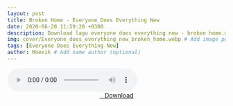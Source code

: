 ```yaml
---
layout: post
title: Broken Home - Everyone Does Everything New
date: 2020-06-20 11:59:20 +0300
description: Download lagu everyone does everything new - broken home.mp3 # Add post description (optional)
img: cover/Everyone_does_everything_new_broken_home.webp # Add image post (optional)
tags: [Everyone Does Everything New]
author: Moexik # Add name author (optional)
---
```


<audio class='js-player' style="--plyr-color-main: #212121;" controls>
<source src="https://drive.google.com/uc?authuser=0&id=1YmguRgkwIVLxcmXtBRWb5LcIeAXpivM2&export=download" type="audio/mp3">
</audio><br />

<center>
<a href="/dl/brokenhome-everyonedoeseverythingnew/" ><i class="fa fa-caret-down" aria-hidden="true"></i>&nbsp; &nbsp;Download</a>
</center><br />
